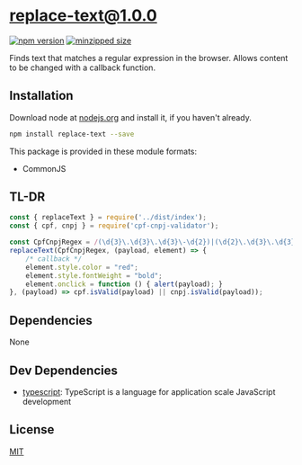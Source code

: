 # replace-text@1.0.0
 [![npm version](https://badge.fury.io/js/replace-text.svg)](https://npmjs.org/package/replace-text)  [![minzipped size](https://img.shields.io/bundlephobia/minzip/replace-text.svg)](https://bundlephobia.com/result?p=replace-text)

Finds text that matches a regular expression in the browser. Allows content to be changed with a callback function.

## Installation
Download node at [nodejs.org](http://nodejs.org) and install it, if you haven't already.

```sh
npm install replace-text --save
```

This package is provided in these module formats:

- CommonJS

## TL-DR ##

```js
const { replaceText } = require('../dist/index');
const { cpf, cnpj } = require('cpf-cnpj-validator');

const CpfCnpjRegex = /(\d{3}\.\d{3}\.\d{3}\-\d{2})|(\d{2}\.\d{3}\.\d{3}\/\d{4}\-\d{2})/g;
replaceText(CpfCnpjRegex, (payload, element) => {
    /* callback */
    element.style.color = "red";
    element.style.fontWeight = "bold";
    element.onclick = function () { alert(payload); }
}, (payload) => cpf.isValid(payload) || cnpj.isValid(payload));
```

## Dependencies

None

## Dev Dependencies

- [typescript](https://github.com/Microsoft/TypeScript): TypeScript is a language for application scale JavaScript development

## License
[MIT](https://opensource.org/licenses/MIT)
